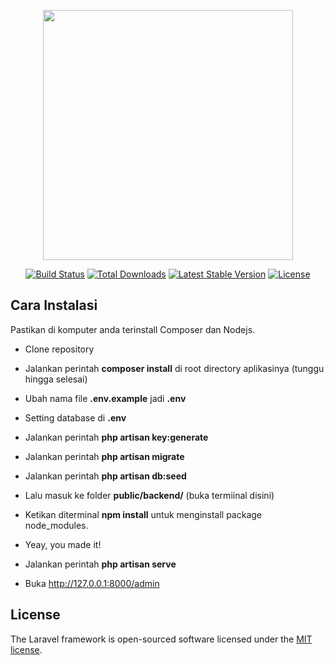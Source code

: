 <p align="center"><img src="https://res.cloudinary.com/dtfbvvkyp/image/upload/v1566331377/laravel-logolockup-cmyk-red.svg" width="400"></p>

<p align="center">
<a href="https://travis-ci.org/laravel/framework"><img src="https://travis-ci.org/laravel/framework.svg" alt="Build Status"></a>
<a href="https://packagist.org/packages/laravel/framework"><img src="https://poser.pugx.org/laravel/framework/d/total.svg" alt="Total Downloads"></a>
<a href="https://packagist.org/packages/laravel/framework"><img src="https://poser.pugx.org/laravel/framework/v/stable.svg" alt="Latest Stable Version"></a>
<a href="https://packagist.org/packages/laravel/framework"><img src="https://poser.pugx.org/laravel/framework/license.svg" alt="License"></a>
</p>

## Cara Instalasi
Pastikan di komputer anda terinstall Composer dan Nodejs.
- Clone repository
- Jalankan perintah <b>composer install</b> di root directory aplikasinya (tunggu hingga selesai)
- Ubah nama file <b>.env.example</b> jadi <b>.env</b>
- Setting database di <b>.env</b> 
- Jalankan perintah <b>php artisan key:generate</b>
- Jalankan perintah <b>php artisan migrate</b>
- Jalankan perintah <b>php artisan db:seed</b>
- Lalu masuk ke folder <b>public/backend/</b> (buka termiinal disini)
- Ketikan diterminal <b>npm install</b> untuk menginstall package node_modules.
- Yeay, you made it!

- Jalankan perintah <b>php artisan serve</b>
- Buka http://127.0.0.1:8000/admin
  
## License

The Laravel framework is open-sourced software licensed under the [MIT license](https://opensource.org/licenses/MIT).

